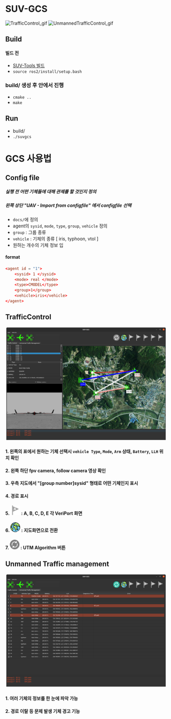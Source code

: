 # SUV-GCS


![TrafficControl_gif](./images/gif_TrafficControl.gif)
![UnmannedTrafficControl_gif](./images/gif_UnmannedTrafficControl.gif)


## Build
#### 빌드 전
- [SUV-Tools 빌드](https://github.com/SUV-Olympiad/SUV-Tools/blob/main/ros2/README.md)  
- `source ros2/install/setup.bash` 

### build/ 생성 후 안에서 진행

- `cmake ..`
- `make`

## Run

- build/ 
- `./suvgcs`


# GCS 사용법

## Config file

##### 실행 전 어떤 기체들에 대해 관제를 할 것인지 정의
##### 왼쪽 상단 "UAV - Import from configfile" 에서 configfile 선택
- `docs/`에 정의
- agent의 `sysid`, `mode`, `type`, `group`, `vehicle` 정의
- `group` : 그룹 종류
- `vehicle` : 기체의 종류 [ iris, typhoon, vtol ]
- 원하는 개수의 기체 정보 입 
#### format
```conf
<agent id = "1">
    <sysid> 1 </sysid>
    <mode> real </mode>
    <type>CMODEL</type>   
    <group>1</group>
    <vehicle>iris</vehicle>
</agent>
```

## TrafficControl

![TrafficControl](./images/TrafficControl.png)
#### 1. 왼쪽의 표에서 원하는 기체 선택시 `vehicle Type`, `Mode`, `Arm` 상태, `Battery`, `LLH` 위치 확인
#### 2. 왼쪽 하단 fpv camera, follow camera 영상 확인
#### 3. 우측 지도에서 "[group number]sysid" 형태로 어떤 기체인지 표시
#### 4. 경로 표시
#### 5. <img src="./src/UI/icon/pointa_off.png" width="30" height="30"> : A, B, C, D, E 각 VeriPort 화면
#### 6. <img src="./src/UI/icon/earth.png" width="30" height="30"> : 지도화면으로 전환
#### 7. <img src="./src/UI/icon/utm_off.png" width="30" height="30"> : UTM Algorithm 버튼


## Unmanned Traffic management

![UnmannedTrafficControl](./images/UnmannedTrafficControl.png)

#### 1. 여러 기체의 정보를 한 눈에 파악 가능
#### 2. 경로 이탈 등 문제 발생 기체 경고 기능
